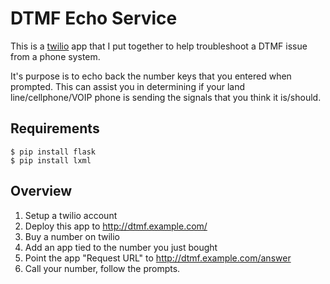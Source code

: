 DTMF Echo Service
==================================

This is a [twilio](http://www.twilio.com) app that I put together to help troubleshoot a DTMF issue
from a phone system.

It's purpose is to echo back the number keys that you entered when prompted.  This can assist you in determining
if your land line/cellphone/VOIP phone is sending the signals that you think it is/should.

Requirements
------------
    $ pip install flask
    $ pip install lxml

Overview
--------
  1.  Setup a twilio account
  2.  Deploy this app to http://dtmf.example.com/
  3.  Buy a number on twilio
  4.  Add an app tied to the number you just bought
  5.  Point the app "Request URL" to http://dtmf.example.com/answer
  6.  Call your number, follow the prompts.
